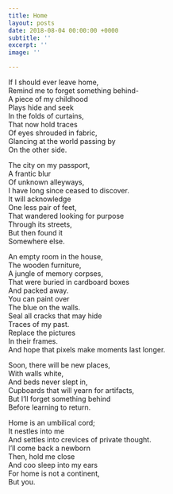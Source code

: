 ```yaml
---
title: Home
layout: posts
date: 2018-08-04 00:00:00 +0000
subtitle: ''
excerpt: ''
image: ''

---
```

If I should ever leave home,  
Remind me to forget something behind-  
A piece of my childhood  
Plays hide and seek   
In the folds of curtains,  
That now hold traces   
Of eyes shrouded in fabric,  
Glancing at the world passing by   
On the other side.  
  
The city on my passport,   
A frantic blur  
Of unknown alleyways,   
I have long since ceased to discover.   
It will acknowledge  
One less pair of feet,   
That wandered looking for purpose   
Through its streets,   
But then found it  
Somewhere else.   
  
An empty room in the house,   
The wooden furniture,  
A jungle of memory corpses,  
That were buried in cardboard boxes   
And packed away.  
You can paint over  
The blue on the walls.  
Seal all cracks that may hide   
Traces of my past.  
Replace the pictures   
In their frames.  
And hope that pixels make moments last longer.   
  
Soon, there will be new places,   
With walls white,   
And beds never slept in,   
Cupboards that will yearn for artifacts,   
But I’ll forget something behind  
Before learning to return.  
  
Home is an umbilical cord;   
It nestles into me   
And settles into crevices of private thought.  
I’ll come back a newborn  
Then, hold me close   
And coo sleep into my ears  
For home is not a continent,  
But you.